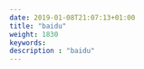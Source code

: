 ```yaml
---
date: 2019-01-08T21:07:13+01:00
title: "baidu"
weight: 1830
keywords:
description : "baidu"
---
```




